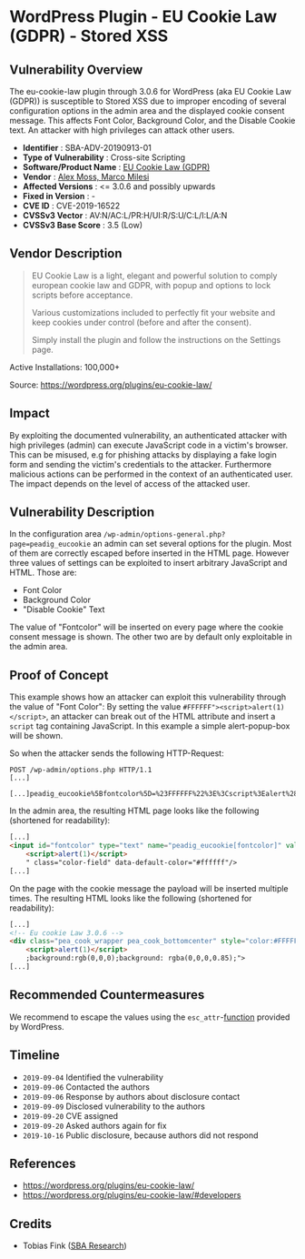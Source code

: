 # WordPress Plugin - EU Cookie Law (GDPR) - Stored XSS #

## Vulnerability Overview ##

The eu-cookie-law plugin through 3.0.6 for WordPress (aka EU Cookie Law (GDPR))
is susceptible to Stored XSS due to improper encoding of several configuration
options in the admin area and the displayed cookie consent message.
This affects Font Color, Background Color, and the Disable Cookie text.
An attacker with high privileges can attack other users.

* **Identifier**            : SBA-ADV-20190913-01
* **Type of Vulnerability** : Cross-site Scripting
* **Software/Product Name** : [EU Cookie Law (GDPR)](https://wordpress.org/plugins/eu-cookie-law/)
* **Vendor**                : [Alex Moss, Marco Milesi](https://wordpress.org/plugins/eu-cookie-law/)
* **Affected Versions**     : <= 3.0.6 and possibly upwards
* **Fixed in Version**      : -
* **CVE ID**                : CVE-2019-16522
* **CVSSv3 Vector**         : AV:N/AC:L/PR:H/UI:R/S:U/C:L/I:L/A:N
* **CVSSv3 Base Score**     : 3.5 (Low)

## Vendor Description ##

> EU Cookie Law is a light, elegant and powerful solution to comply european cookie law and GDPR, with popup and options to lock scripts before acceptance.
>
> Various customizations included to perfectly fit your website and keep cookies under control (before and after the consent).
>
> Simply install the plugin and follow the instructions on the Settings page.

Active Installations: 100,000+

Source: <https://wordpress.org/plugins/eu-cookie-law/>

## Impact ##

By exploiting the documented vulnerability, an authenticated attacker with high
privileges (admin) can execute JavaScript code in a victim's browser.
This can be misused, e.g for phishing attacks by displaying a fake
login form and sending the victim's credentials to the attacker.
Furthermore malicious actions can be performed in the context of an authenticated
user. The impact depends on the level of access of the attacked user.

## Vulnerability Description ##

In the configuration area `/wp-admin/options-general.php?page=peadig_eucookie`
an admin can set several options for the plugin. Most of them are correctly
escaped before inserted in the HTML page. However three values of settings can
be exploited to insert arbitrary JavaScript and HTML.
Those are:

* Font Color
* Background Color
* "Disable Cookie" Text

The value of "Fontcolor" will be inserted on every page where the cookie consent message
is shown. The other two are by default only exploitable in the admin area.

## Proof of Concept ##

This example shows how an attacker can exploit this vulnerability through the
value of "Font Color": By setting the value `#FFFFFF"><script>alert(1)</script>`,
an attacker can break out of the HTML attribute and insert a `script` tag containing
JavaScript. In this example a simple alert-popup-box will be shown.

So when the attacker sends the following HTTP-Request:

```http
POST /wp-admin/options.php HTTP/1.1
[...]

[...]peadig_eucookie%5Bfontcolor%5D=%23FFFFFF%22%3E%3Cscript%3Ealert%281%29%3C/script%3E[...]
```

In the admin area, the resulting HTML page looks like the following (shortened for readability):

```html
[...]
<input id="fontcolor" type="text" name="peadig_eucookie[fontcolor]" value="#FFFFFF">
    <script>alert(1)</script>
    " class="color-field" data-default-color="#ffffff"/>
[...]
```

On the page with the cookie message the payload will be inserted multiple times.
The resulting HTML looks like the following (shortened for readability):

```html
[...]
<!-- Eu cookie Law 3.0.6 -->
<div class="pea_cook_wrapper pea_cook_bottomcenter" style="color:#FFFFFF">
    <script>alert(1)</script>
    ;background:rgb(0,0,0);background: rgba(0,0,0,0.85);">
[...]
```

## Recommended Countermeasures ##

We recommend to escape the values using the `esc_attr`-[function][1] provided by WordPress.

[1]: https://developer.wordpress.org/themes/theme-security/data-sanitization-escaping/#escaping-securing-output

## Timeline ##

* `2019-09-04` Identified the vulnerability
* `2019-09-06` Contacted the authors
* `2019-09-06` Response by authors about disclosure contact
* `2019-09-09` Disclosed vulnerability to the authors
* `2019-09-20` CVE assigned
* `2019-09-20` Asked authors again for fix
* `2019-10-16` Public disclosure, because authors did not respond

## References ##

* <https://wordpress.org/plugins/eu-cookie-law/>
* <https://wordpress.org/plugins/eu-cookie-law/#developers>

## Credits ##

* Tobias Fink ([SBA Research](https://www.sba-research.org/))
